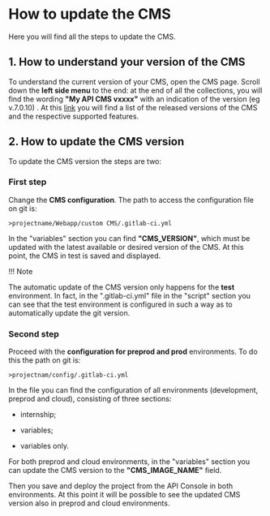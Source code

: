 # How to update the CMS

Here you will find all the steps to update the CMS.

## 1. How to understand your version of the CMS

To understand the current version of your CMS, open the CMS page. Scroll down the **left side menu** to the end: at the end of all the collections, you will find the wording **"My API CMS vxxxx"** with an indication of the version (eg v.7.0.10) .
At this [link](https://docs.mia-platform.eu/release_notes/cms_releasenotes/) you will find a list of the released versions of the CMS and the respective supported features.


## 2. How to update the CMS version

To update the CMS version the steps are two:

### First step

Change the **CMS configuration**. The path to access the configuration file on git is:

`>projectname/Webapp/custom CMS/.gitlab-ci.yml`

In the "variables" section you can find **"CMS_VERSION"**, which must be updated with the latest available or desired version of the CMS. At this point, the CMS in test is saved and displayed.

!!! Note

The automatic update of the CMS version only happens for the **test** environment. In fact, in the ".gitlab-ci.yml" file in the "script" section you can see that the test environment is configured in such a way as to automatically update the git version.

### Second step

Proceed with the **configuration for preprod and prod** environments. To do this the path on git is:

`>projectnam/config/.gitlab-ci.yml`

In the file you can find the configuration of all environments (development, preprod and cloud), consisting of three sections:

* internship;

* variables;

* variables only.

For both preprod and cloud environments, in the "variables" section you can update the CMS version to the **"CMS_IMAGE_NAME"** field.

Then you save and deploy the project from the API Console in both environments. At this point it will be possible to see the updated CMS version also in preprod and cloud environments.